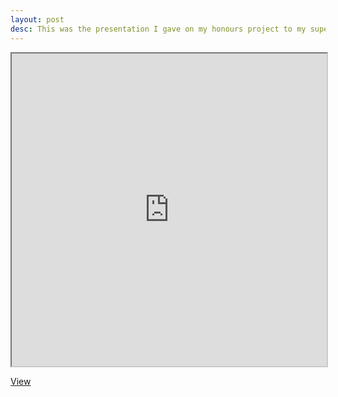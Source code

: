 ```yaml
---
layout: post
desc: This was the presentation I gave on my honours project to my supervisor and other academics.
---
```


<iframe style='border-color: #cec8c8;' scrolling='no' src="http://william-taylor.github.io/online-slides/media/honours/index.html" height="500" width="100%"></iframe>

<a class='open-button' target='_blank' href='http://william-taylor.github.io/online-slides/media/honours/index.html'>View</a>